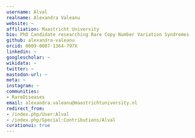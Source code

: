 ```yaml
---
username: Alval
realname: Alexandra Valeanu
website: ~
affiliation: Maastricht University
bio: PhD Candidate researching Rare Copy Number Variation Syndromes
github: alexandra-valeanu
orcid: 0009-0007-1364-797X
linkedin: ~
googlescholar: ~
wikidata: ~
twitter: ~
mastodon-url: ~
meta: ~
instagram: ~
communities:
- RareDiseases
email: alexandra.valeanu@maastrichtuniversity.nl
redirect_from:
- /index.php/User:Alval
- /index.php/Special:Contributions/Alval
curationui: true
---
```

